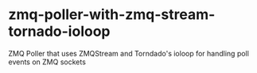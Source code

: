 # zmq-poller-with-zmq-stream-tornado-ioloop
ZMQ Poller that uses ZMQStream and Torndado's ioloop for handling poll events on ZMQ sockets
